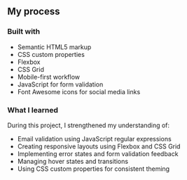 ## My process

### Built with

- Semantic HTML5 markup
- CSS custom properties
- Flexbox
- CSS Grid
- Mobile-first workflow
- JavaScript for form validation
- Font Awesome icons for social media links

### What I learned

During this project, I strengthened my understanding of:

- Email validation using JavaScript regular expressions
- Creating responsive layouts using Flexbox and CSS Grid
- Implementing error states and form validation feedback
- Managing hover states and transitions
- Using CSS custom properties for consistent theming

